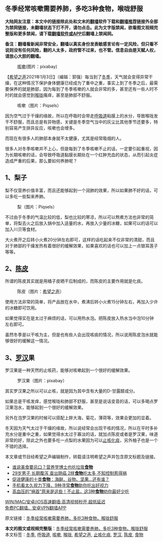  <h2>冬季经常咳嗽需要养肺，多吃3种食物，喉咙舒服</h2> <p class="notice"><b>大陆网友注意：本文中的链接除此处和文末的<a href="https://github.com/bannedbook/fanqiang" >翻墙</a>软件下载和<a href="https://github.com/killgcd/justmysocks/blob/master/README.md">翻墙推荐</a>链接外全部为禁网链接，未翻墙状态下打不开，请勿点击。此为文字版禁闻，欲看图文视频完整版和更多禁闻，请下载<a href="https://github.com/bannedbook/fanqiang">翻墙软件或APP</a>后翻墙上禁闻网。</p><p>备注：翻墙看新闻非常安全，翻墙以真实身份发表敏感言论有一定风险，但只看不说则没有任何风险，翻的人太多，政府管不过来，也不管。信息自由是天赋人权，请放心大胆的翻墙。</b></p>  <div class="entry"> <figure> <p><figcaption><a href="https://www.bannedbook.org/bnews/tag/%e5%92%b3%e5%97%bd/" class="st_tag internal_tag" rel="tag" title="标签 咳嗽 下的日志">咳嗽</a>(图片：pixabay)</figcaption></figure> <p>【<span class='wp_keywordlink_affiliate'><a href="https://www.soundofhope.org" title="希望之声" target="_blank">希望之声</a></span>2021年1月3日】（编辑：郭强）每当到了<a href="https://www.bannedbook.org/bnews/tag/%e5%86%ac%e5%ad%a3/" class="st_tag internal_tag" rel="tag" title="标签 冬季 下的日志">冬季</a>，天气就会变得异常干燥，在这种情况下保护身体健康已经成为了重中之重，事实上到了冬季之后，最需要保养的就是肺部，因为每到了冬季咳嗽的人就会非常的多，甚至还有一些人时不时的就会感觉到<a href="https://www.bannedbook.org/bnews/tag/%E5%96%89%E5%92%99/" class="st_tag internal_tag" rel="tag" title="标签 喉咙 下的日志">喉咙</a>瘙痒，甚至是肺部不舒服。</p> <figure><figcaption>咳嗽（图片：Piqsels）</figcaption></figure> <p>因为空气过于干燥的缘故，所以在呼吸时会带走<a href="https://www.bannedbook.org/bnews/tag/%E5%91%BC%E5%90%B8%E9%81%93/" class="st_tag internal_tag" rel="tag" title="标签 呼吸道 下的日志">呼吸道</a>粘膜上的水分，导致喉咙发干不舒服，而且总是有异物感，关键是冬季空气当中的灰尘比其他季节还要多，特别容易产生排异反应，咳嗽也会增多。</p> <p>而现在有很多人的肺部本身就不太健康，尤其是经常吸烟的人。</p> <p>很多人对冬季咳嗽并不上心，但是每到了冬季咳嗽不止的话，一定要引起重视，因为长期咳嗽的话，会导致呼吸道黏膜长期处在一个红肿充血的状态，从而引起炎症造成严重的后果，那么要如何养肺呢？</p>  <h2>1、梨子</h2> <p>梨不仅营养价值丰富，而且还能够起到一个润肺的效果，所以如果肺不好的话，可以多吃一些梨来养肺。</p> <figure><figcaption>梨（图片：Piqsels）</figcaption></figure> <p>不过由于冬季的气温比较的低，梨也比较的寒凉，所以可以熬煮方法也非常的简单，将梨去火之后放入锅中加入适量的水，再放入少量的冰糖，如果可以的话可以加入川贝等食材。</p> <p>大火煮开之后转小火煮20分钟左右即可，这样的话吃起来不仅非常的清甜，而且对于肺部的干燥发热有着很好的缓解效果，如果喜欢的话也可以加上一点银耳莲子等等。</p> <h2>2、<a href="https://www.bannedbook.org/bnews/tag/%e9%99%88%e7%9a%ae/" class="st_tag internal_tag" rel="tag" title="标签 陈皮 下的日志">陈皮</a></h2> <p>所谓的陈皮其实就是用橘子皮晒干后制成的，而陈皮的主要作用就是化痰。</p>  <figure><figcaption>陈皮（图片：<a href="https://www.bannedbook.org/bnews/tag/%e5%b8%8c%e6%9c%9b%e4%b9%8b%e5%a3%b0/" class="st_tag internal_tag" rel="tag" title="标签 希望之声 下的日志">希望之声</a>）</figcaption></figure> <p>使用方法非常的简单，将产品放在水中，煮沸后转小火煮15分钟左右，再加入少许的冰糖即可饮用。</p> <p>如果觉得实在是太过于麻烦的话，可以用热水泡。把陈皮放入热水当中泡10分钟左右即可。</p> <p>虽然冬季是以干咳为主，但是也有些人会出现咳痰的情况，所以说用陈皮泡水就能够很好的缓解这一情况。</p> <h2>3、<a href="https://www.bannedbook.org/bnews/tag/%e7%bd%97%e6%b1%89/" class="st_tag internal_tag" rel="tag" title="标签 罗汉 下的日志">罗汉</a>果</h2> <p>罗汉果是一种天然的止咳药，能够对咳嗽起到一个很好的缓解效果。</p>  <figure><figcaption>罗汉果（图片：pixabay）</figcaption></figure> <p>其实罗汉果之所以可以止咳，就是因为其中含有大量的D-甘露醇成分。</p> <p>如果总是干咳发痒，感觉喉咙和肺部不舒服，甚至是说话变音的话，可以多喝点罗汉果泡水，能够起到一个很好的缓解效果。</p> <p>另外在泡罗汉果的时候可以搭配上胖大海，菊花，薄荷等，效果会更加的显着。</p> <p>冬天因为天气太过于干燥的缘故，所以说经常会出现干咳的情况，所以在平时多补充水分是重中之重，如果觉得水太过于寡淡的话，就加点陈皮或者是罗汉果，味道非常的好，除此之外也要多吃一点梨的水果因为可以<a href="https://www.bannedbook.org/bnews/tag/%E6%AD%A2%E5%92%B3%E5%8C%96%E7%97%B0/" class="st_tag internal_tag" rel="tag" title="标签 止咳化痰 下的日志">止咳化痰</a>，另外柚子也是一个不错的选择。</p>  <p>本文章或节目经希望之声编辑制作，转载请注明希望之声并包含原文标题及链接。</p> <ul class='op-related-articles' title='相关阅读'> <li><a href='https://www.bannedbook.org/bnews/comments/20210103/1459877.html' target='_blank'>谁说美食要忌口？营养学博士也吃垃圾<b>食物</b></a></li> <li><a href='https://www.bannedbook.org/bnews/health/20210102/1459687.html' target='_blank'>29岁男子 长期腹泻 查出肠癌 2样<b>食物</b>吃太多 不知控制惹得祸</a></li> <li><a href='https://www.bannedbook.org/bnews/health/20210101/1458970.html' target='_blank'>促进健康的十类<b>食物</b>：海鲜、谷物、坚果…还有谁？</a></li> <li><a href='https://www.bannedbook.org/bnews/comments/20210101/1458799.html' target='_blank'>手机看太久视力下降，9种寻常<b>食物</b>助你吃出好视力</a></li> <li><a href='https://www.bannedbook.org/bnews/health/20201231/1458297.html' target='_blank'>高血压的“祸首”原来是这些！不止盐，这3种<b>食物</b>劝你最好少吃</a></li> </ul> <p class="texttj"> <a href="https://github.com/bannedbook/fanqiang/wiki/V2ray%E6%9C%BA%E5%9C%BA" target="_blank">WIN/MAC/安卓/iOS高速翻墙:高清视频秒开,超低延迟</a><br/> <a href="https://github.com/bannedbook/fanqiang/wiki/%E7%A6%81%E9%97%BB%E7%BD%91%E5%AE%89%E5%8D%93%E7%BF%BB%E5%A2%99%E6%96%B0%E9%97%BBAPP" target="_blank">免费PC翻墙、安卓VPN翻墙APP</a></p><p>原文链接：<a class="src_link"  href="https://www.soundofhope.org/post/459695" target="_blank">冬季经常咳嗽需要养肺，多吃3种食物，喉咙舒服</a></p><a name='sharetosocial'></a>       <div><b>本文的图文或视频完整版</b>：<a href='https://www.bannedbook.org/bnews/comments/20210103/1460306.html'>冬季经常咳嗽需要养肺，多吃3种食物，喉咙舒服</a></div>  </div><!--END ENTRY--> <div class="postfooter"> <div>本文标签：<a href="https://www.bannedbook.org/bnews/tag/%e5%86%ac%e5%ad%a3/" rel="tag">冬季</a>, <a href="https://www.bannedbook.org/bnews/tag/%E5%91%BC%E5%90%B8%E9%81%93/" rel="tag">呼吸道</a>, <a href="https://www.bannedbook.org/bnews/tag/%e5%92%b3%e5%97%bd/" rel="tag">咳嗽</a>, <a href="https://www.bannedbook.org/bnews/tag/%E5%96%89%E5%92%99/" rel="tag">喉咙</a>, <a href="https://www.bannedbook.org/bnews/tag/%e5%b8%8c%e6%9c%9b%e4%b9%8b%e5%a3%b0/" rel="tag">希望之声</a>, <a href="https://www.bannedbook.org/bnews/tag/%E6%AD%A2%E5%92%B3%E5%8C%96%E7%97%B0/" rel="tag">止咳化痰</a>, <a href="https://www.bannedbook.org/bnews/tag/%e7%bd%97%e6%b1%89/" rel="tag">罗汉</a>, <a href="https://www.bannedbook.org/bnews/tag/%e9%99%88%e7%9a%ae/" rel="tag">陈皮</a>, <a href="https://www.bannedbook.org/bnews/tag/%e9%a3%9f%e7%89%a9/" rel="tag">食物</a></div>  </div><!--END POSTFOOTER--> 